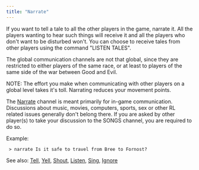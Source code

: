 ```yaml
---
title: "Narrate"
---
```


If you want to tell a tale to all the other players in the game, narrate
it. All the players wanting to hear such things will receive it and all
the players who don't want to be disturbed won't. You can choose to
receive tales from other players using the command "LISTEN TALES".

The global communication channels are not that global, since they are
restricted to either players of the same race, or at least to players of
the same side of the war between Good and Evil.

NOTE: The effort you make when communicating with other players on a
global level takes it's toll. Narrating reduces your movement points.

The [Narrate](Narrate "wikilink") channel is meant primarily for in-game
communication. Discussions about music, movies, computers, sports, sex
or other RL related issues generally don't belong there. If you are
asked by other player(s) to take your discussion to the SONGS channel,
you are required to do so.

Example:

` > narrate Is it safe to travel from Bree to Fornost?`

See also: [Tell](Tell "wikilink"), [Yell](Yell "wikilink"),
[Shout](Shout "wikilink"), [Listen](Listen "wikilink"),
[Sing](Sing "wikilink"), [Ignore](Ignore "wikilink")